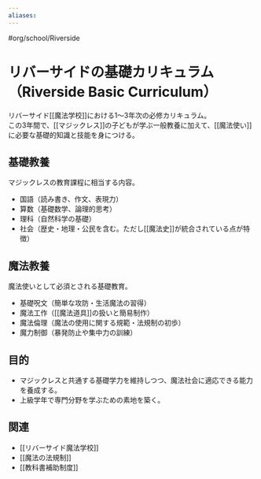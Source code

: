 ```yaml
---
aliases:
---
```

#org/school/Riverside 
# リバーサイドの基礎カリキュラム（Riverside Basic Curriculum）

リバーサイド[[魔法学校]]における1〜3年次の必修カリキュラム。  
この3年間で、[[マジックレス]]の子どもが学ぶ一般教養に加えて、[[魔法使い]]に必要な基礎的知識と技能を身につける。  

## 基礎教養
マジックレスの教育課程に相当する内容。  
- 国語（読み書き、作文、表現力）  
- 算数（基礎数学、論理的思考）  
- 理科（自然科学の基礎）  
- 社会（歴史・地理・公民を含む。ただし[[魔法史]]が統合されている点が特徴）  

## 魔法教養
魔法使いとして必須とされる基礎教育。  
- 基礎呪文（簡単な攻防・生活魔法の習得）  
- 魔法工作（[[魔法道具]]の扱いと簡易制作）  
- 魔法倫理（魔法の使用に関する規範・法規制の初歩）  
- 魔力制御（暴発防止や集中力の訓練）  

## 目的
- マジックレスと共通する基礎学力を維持しつつ、魔法社会に適応できる能力を養成する。  
- 上級学年で専門分野を学ぶための素地を築く。  

## 関連
- [[リバーサイド魔法学校]]  
- [[魔法の法規制]]  
- [[教科書補助制度]]  
